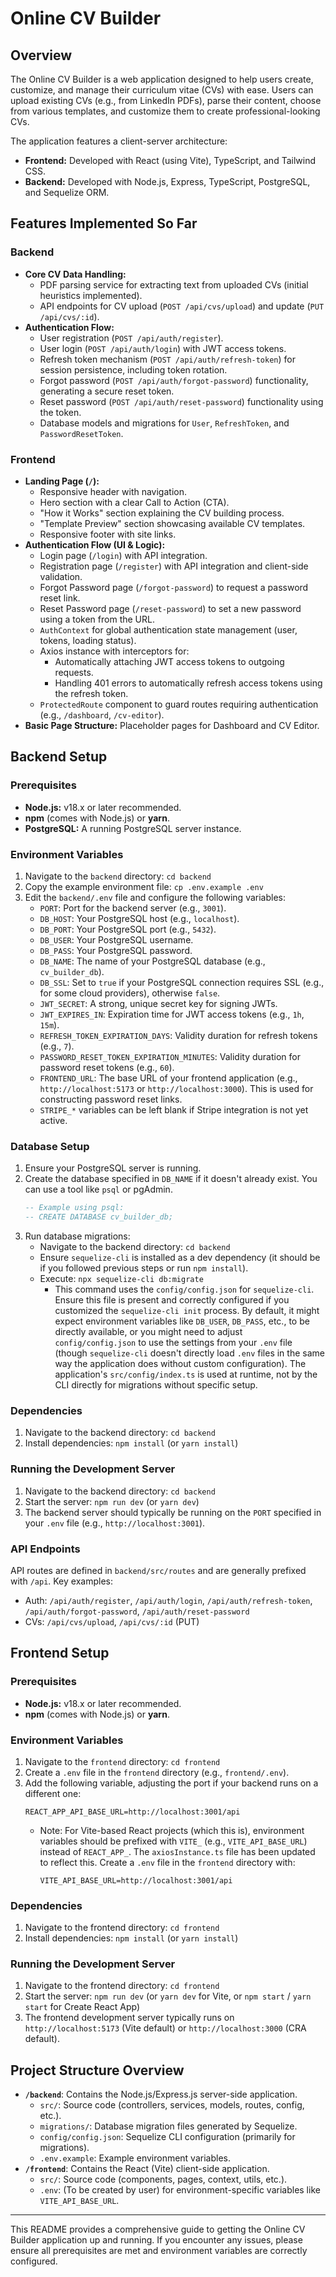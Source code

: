 # Online CV Builder

## Overview

The Online CV Builder is a web application designed to help users create, customize, and manage their curriculum vitae (CVs) with ease. Users can upload existing CVs (e.g., from LinkedIn PDFs), parse their content, choose from various templates, and customize them to create professional-looking CVs.

The application features a client-server architecture:
*   **Frontend:** Developed with React (using Vite), TypeScript, and Tailwind CSS.
*   **Backend:** Developed with Node.js, Express, TypeScript, PostgreSQL, and Sequelize ORM.

## Features Implemented So Far

### Backend
*   **Core CV Data Handling:**
    *   PDF parsing service for extracting text from uploaded CVs (initial heuristics implemented).
    *   API endpoints for CV upload (`POST /api/cvs/upload`) and update (`PUT /api/cvs/:id`).
*   **Authentication Flow:**
    *   User registration (`POST /api/auth/register`).
    *   User login (`POST /api/auth/login`) with JWT access tokens.
    *   Refresh token mechanism (`POST /api/auth/refresh-token`) for session persistence, including token rotation.
    *   Forgot password (`POST /api/auth/forgot-password`) functionality, generating a secure reset token.
    *   Reset password (`POST /api/auth/reset-password`) functionality using the token.
    *   Database models and migrations for `User`, `RefreshToken`, and `PasswordResetToken`.

### Frontend
*   **Landing Page (`/`):**
    *   Responsive header with navigation.
    *   Hero section with a clear Call to Action (CTA).
    *   "How it Works" section explaining the CV building process.
    *   "Template Preview" section showcasing available CV templates.
    *   Responsive footer with site links.
*   **Authentication Flow (UI & Logic):**
    *   Login page (`/login`) with API integration.
    *   Registration page (`/register`) with API integration and client-side validation.
    *   Forgot Password page (`/forgot-password`) to request a password reset link.
    *   Reset Password page (`/reset-password`) to set a new password using a token from the URL.
    *   `AuthContext` for global authentication state management (user, tokens, loading status).
    *   Axios instance with interceptors for:
        *   Automatically attaching JWT access tokens to outgoing requests.
        *   Handling 401 errors to automatically refresh access tokens using the refresh token.
    *   `ProtectedRoute` component to guard routes requiring authentication (e.g., `/dashboard`, `/cv-editor`).
*   **Basic Page Structure:** Placeholder pages for Dashboard and CV Editor.

## Backend Setup

### Prerequisites
*   **Node.js:** v18.x or later recommended.
*   **npm** (comes with Node.js) or **yarn**.
*   **PostgreSQL:** A running PostgreSQL server instance.

### Environment Variables
1.  Navigate to the `backend` directory: `cd backend`
2.  Copy the example environment file: `cp .env.example .env`
3.  Edit the `backend/.env` file and configure the following variables:
    *   `PORT`: Port for the backend server (e.g., `3001`).
    *   `DB_HOST`: Your PostgreSQL host (e.g., `localhost`).
    *   `DB_PORT`: Your PostgreSQL port (e.g., `5432`).
    *   `DB_USER`: Your PostgreSQL username.
    *   `DB_PASS`: Your PostgreSQL password.
    *   `DB_NAME`: The name of your PostgreSQL database (e.g., `cv_builder_db`).
    *   `DB_SSL`: Set to `true` if your PostgreSQL connection requires SSL (e.g., for some cloud providers), otherwise `false`.
    *   `JWT_SECRET`: A strong, unique secret key for signing JWTs.
    *   `JWT_EXPIRES_IN`: Expiration time for JWT access tokens (e.g., `1h`, `15m`).
    *   `REFRESH_TOKEN_EXPIRATION_DAYS`: Validity duration for refresh tokens (e.g., `7`).
    *   `PASSWORD_RESET_TOKEN_EXPIRATION_MINUTES`: Validity duration for password reset tokens (e.g., `60`).
    *   `FRONTEND_URL`: The base URL of your frontend application (e.g., `http://localhost:5173` or `http://localhost:3000`). This is used for constructing password reset links.
    *   `STRIPE_*` variables can be left blank if Stripe integration is not yet active.

### Database Setup
1.  Ensure your PostgreSQL server is running.
2.  Create the database specified in `DB_NAME` if it doesn't already exist. You can use a tool like `psql` or pgAdmin.
    ```sql
    -- Example using psql:
    -- CREATE DATABASE cv_builder_db;
    ```
3.  Run database migrations:
    *   Navigate to the backend directory: `cd backend`
    *   Ensure `sequelize-cli` is installed as a dev dependency (it should be if you followed previous steps or run `npm install`).
    *   Execute: `npx sequelize-cli db:migrate`
        *   This command uses the `config/config.json` for `sequelize-cli`. Ensure this file is present and correctly configured if you customized the `sequelize-cli init` process. By default, it might expect environment variables like `DB_USER`, `DB_PASS`, etc., to be directly available, or you might need to adjust `config/config.json` to use the settings from your `.env` file (though `sequelize-cli` doesn't directly load `.env` files in the same way the application does without custom configuration). The application's `src/config/index.ts` is used at runtime, not by the CLI directly for migrations without specific setup.

### Dependencies
1.  Navigate to the backend directory: `cd backend`
2.  Install dependencies: `npm install` (or `yarn install`)

### Running the Development Server
1.  Navigate to the backend directory: `cd backend`
2.  Start the server: `npm run dev` (or `yarn dev`)
3.  The backend server should typically be running on the `PORT` specified in your `.env` file (e.g., `http://localhost:3001`).

### API Endpoints
API routes are defined in `backend/src/routes` and are generally prefixed with `/api`.
Key examples:
*   Auth: `/api/auth/register`, `/api/auth/login`, `/api/auth/refresh-token`, `/api/auth/forgot-password`, `/api/auth/reset-password`
*   CVs: `/api/cvs/upload`, `/api/cvs/:id` (PUT)

## Frontend Setup

### Prerequisites
*   **Node.js:** v18.x or later recommended.
*   **npm** (comes with Node.js) or **yarn**.

### Environment Variables
1.  Navigate to the `frontend` directory: `cd frontend`
2.  Create a `.env` file in the `frontend` directory (e.g., `frontend/.env`).
3.  Add the following variable, adjusting the port if your backend runs on a different one:
    ```
    REACT_APP_API_BASE_URL=http://localhost:3001/api
    ```
    *   Note: For Vite-based React projects (which this is), environment variables should be prefixed with `VITE_` (e.g., `VITE_API_BASE_URL`) instead of `REACT_APP_`. The `axiosInstance.ts` file has been updated to reflect this. Create a `.env` file in the `frontend` directory with:
        ```
        VITE_API_BASE_URL=http://localhost:3001/api
        ```

### Dependencies
1.  Navigate to the frontend directory: `cd frontend`
2.  Install dependencies: `npm install` (or `yarn install`)

### Running the Development Server
1.  Navigate to the frontend directory: `cd frontend`
2.  Start the server: `npm run dev` (or `yarn dev` for Vite, or `npm start` / `yarn start` for Create React App)
3.  The frontend development server typically runs on `http://localhost:5173` (Vite default) or `http://localhost:3000` (CRA default).

## Project Structure Overview

*   **`/backend`**: Contains the Node.js/Express.js server-side application.
    *   `src/`: Source code (controllers, services, models, routes, config, etc.).
    *   `migrations/`: Database migration files generated by Sequelize.
    *   `config/config.json`: Sequelize CLI configuration (primarily for migrations).
    *   `.env.example`: Example environment variables.
*   **`/frontend`**: Contains the React (Vite) client-side application.
    *   `src/`: Source code (components, pages, context, utils, etc.).
    *   `.env`: (To be created by user) for environment-specific variables like `VITE_API_BASE_URL`.

---

This README provides a comprehensive guide to getting the Online CV Builder application up and running.
If you encounter any issues, please ensure all prerequisites are met and environment variables are correctly configured.
```
